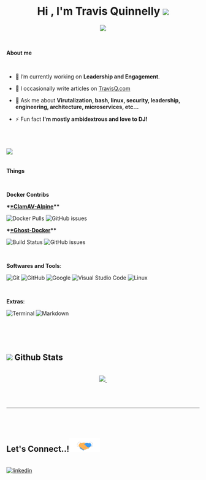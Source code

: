 
<h1 align="center"><b>Hi , I'm Travis Quinnelly </b><img src="https://media.giphy.com/media/hvRJCLFzcasrR4ia7z/giphy.gif" width="35"></h1>

<p align="center">
  <img src="https://readme-typing-svg.herokuapp.com?font=Time+New+Roman&color=cyan&size=25&center=true&vCenter=true&width=600&height=100&lines=Technical+Leader...;Technology+Evangelist...;Active+Learner/Researcher...,;Love+to+learn+new+things../+<3">
</p>

<br>

**About me**

<br>

- 🔭 I’m currently working on **Leadership and Engagement**.

- 📝 I occasionally write articles on [TravisQ.com](https://travisq.com)

- 💬 Ask me about **Virutalization, bash, linux, security, leadership, engineering, architecture, microservices, etc...**

- ⚡ Fun fact **I'm mostly ambidextrous and love to DJ!**

<br><br>

<img src="https://user-images.githubusercontent.com/73097560/115834477-dbab4500-a447-11eb-908a-139a6edaec5c.gif"><br><br>

**Things**

<br>

<p align="center">

**Docker Contribs**

__*[*ClamAV-Alpine](https://github.com/tquizzle/clamav-alpine)**__

![Docker Pulls](https://img.shields.io/docker/pulls/tquinnelly/clamav-alpine?style=for-the-badge)
![GitHub issues](https://img.shields.io/github/issues/tquizzle/clamav-alpine?style=for-the-badge)

__*[*Ghost-Docker](https://github.com/tquizzle/ghost-docker)**__

![Build Status](https://img.shields.io/github/actions/workflow/status/tquizzle/ghost-docker/.github%2Fworkflows%2Fdocker-image.yml?style=for-the-badge)
![GitHub issues](https://img.shields.io/github/issues/tquizzle/ghost-docker?style=for-the-badge)

<br>

**Softwares and Tools**:

![Git](https://img.shields.io/badge/git-%23F05033.svg?style=for-the-badge&logo=git&logoColor=white)
![GitHub](https://img.shields.io/badge/github-%23121011.svg?style=for-the-badge&logo=github&logoColor=white)
![Google](https://img.shields.io/badge/google-%234285F4.svg?style=for-the-badge&logo=google&logoColor=white)
![Visual Studio Code](https://img.shields.io/badge/Visual%20Studio%20Code-0078d7.svg?style=for-the-badge&logo=visual-studio-code&logoColor=white)
![Linux](https://img.shields.io/badge/Linux-FCC624?style=for-the-badge&logo=linux&logoColor=black) 

<br>

**Extras**:

![Terminal](https://img.shields.io/badge/Terminal-%23054020?style=for-the-badge&logo=gnu-bash&logoColor=white)
![Markdown](https://img.shields.io/badge/markdown-%23000000.svg?style=for-the-badge&logo=markdown&logoColor=white)   

</p>

<br>
<br>
<br>


## <img src="https://media.giphy.com/media/iY8CRBdQXODJSCERIr/giphy.gif" width="35"><b> Github Stats </b>
<br>

<div align="center">

<a href="https://github.com/tquizzle/">
  <img src="https://github-readme-stats.vercel.app/api?username=tquizzle&include_all_commits=true&count_private=true&show_icons=true&line_height=20&title_color=7A7ADB&icon_color=2234AE&text_color=D3D3D3&bg_color=0,000000,130F40" width="450"/>
  <img src="https://github-readme-stats.vercel.app/api/top-langs?username=tquizzle&show_icons=true&locale=en&layout=compact&line_height=20&title_color=7A7ADB&icon_color=2234AE&text_color=D3D3D3&bg_color=0,000000,130F40" width="375"  alt=""/>

</a>
</div>

<br>
<br>
<br>

-----

<br>
<br>

## <b> Let's Connect..!</b><img src="https://github.com/0xAbdulKhalid/0xAbdulKhalid/raw/main/assets/mdImages/handshake.gif" width ="80">
<br>
<div align='left'>

<a href="https://linkedin.com/in/tquinnelly" target="_blank">
<img src="https://img.shields.io/badge/linkedin:  tquinnelly-%2300acee.svg?color=405DE6&style=for-the-badge&logo=linkedin&logoColor=white" alt=linkedin style="margin-bottom: 5px;"/>
</a>
</div>

